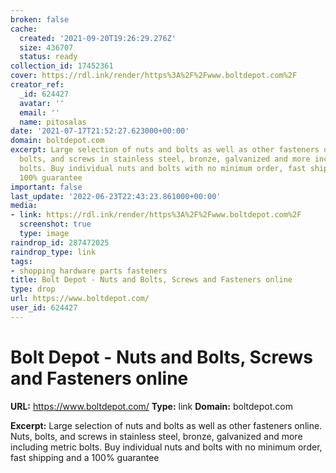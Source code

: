 ```yaml
---
broken: false
cache:
  created: '2021-09-20T19:26:29.276Z'
  size: 436707
  status: ready
collection_id: 17452361
cover: https://rdl.ink/render/https%3A%2F%2Fwww.boltdepot.com%2F
creator_ref:
  _id: 624427
  avatar: ''
  email: ''
  name: pitosalas
date: '2021-07-17T21:52:27.623000+00:00'
domain: boltdepot.com
excerpt: Large selection of nuts and bolts as well as other fasteners online. Nuts,
  bolts, and screws in stainless steel, bronze, galvanized and more including metric
  bolts. Buy individual nuts and bolts with no minimum order, fast shipping and a
  100% guarantee
important: false
last_update: '2022-06-23T22:43:23.861000+00:00'
media:
- link: https://rdl.ink/render/https%3A%2F%2Fwww.boltdepot.com%2F
  screenshot: true
  type: image
raindrop_id: 287472025
raindrop_type: link
tags:
- shopping hardware parts fasteners
title: Bolt Depot - Nuts and Bolts, Screws and Fasteners online
type: drop
url: https://www.boltdepot.com/
user_id: 624427
---
```


# Bolt Depot - Nuts and Bolts, Screws and Fasteners online

**URL:** https://www.boltdepot.com/
**Type:** link
**Domain:** boltdepot.com

**Excerpt:** Large selection of nuts and bolts as well as other fasteners online. Nuts, bolts, and screws in stainless steel, bronze, galvanized and more including metric bolts. Buy individual nuts and bolts with no minimum order, fast shipping and a 100% guarantee
